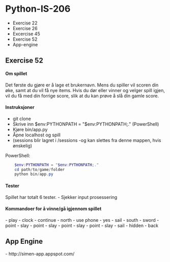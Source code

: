 Python-IS-206
=============
- Exercise 22
- Exercise 26
- Excercise 45
- Exercise 52
- App-engine

<h2>Exercise 52</h2>
<h4>Om spillet</h4>
Det første du gjøre er å lage et brukernavn.
Mens du spiller vil scoren din øke, samt at du vil få nye items.
Hvis du dør eller vinner og velger spill igjen, vil du få med din forrige score,
slik at du kan prøve å slå din gamle score.
<h4>Instruksjoner</h4>

  - git clone
  - Skrive inn $env:PYTHONPATH = "$env:PYTHONPATH;." (PowerShell)
  - Kjøre bin/app.py
  - Åpne localhost og spill
  - (sessions blir lagret i /sessions -og kan slettes fra denne mappen, hvis ønskelig)

PowerShell:
```PowerShell
    $env:PYTHONPATH = "$env:PYTHONPATH;."
    cd path/to/game/folder
    python bin/app.py
```

 

<h4>Tester</h4>
Spillet har totalt 6 tester.
  - Sjekker input prosessering



<h4>Kommandoer for å vinne/gå igjennom spillet</h4>
  - play
  - clock
  - continue
  - north
  - use phone
  - yes
  - sail
  - south
  - sword
  - point
  - slay
  - point
  - slay
  - point
  - slay
  - point
  - slay
  - sail
  - hidden
  - back

<h2>App Engine</h2>
  - http://simen-app.appspot.com/
